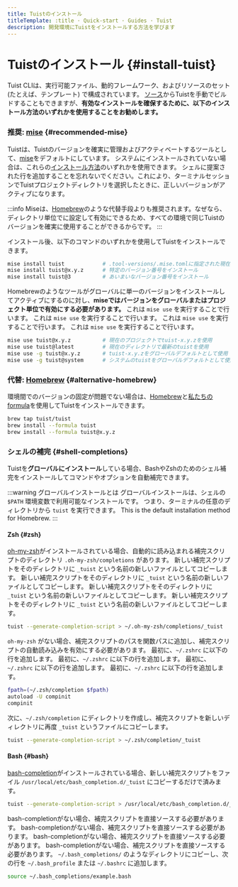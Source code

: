 ```yaml
---
title: Tuistのインストール
titleTemplate: :title · Quick-start · Guides · Tuist
description: 開発環境にTuistをインストールする方法を学びます
---
```


# Tuistのインストール {#install-tuist}

Tuist CLIは、実行可能ファイル、動的フレームワーク、およびリソースのセット (たとえば、テンプレート) で構成されています。 [ソース](https://github.com/tuist/tuist)からTuistを手動でビルドすることもできますが、**有効なインストールを確保するために、以下のインストール方法のいずれかを使用することをお勧めします。**

### 推奨: [mise](https://github.com/jdx/mise) {#recommended-mise}

Tuistは、Tuistのバージョンを確実に管理およびアクティベートするツールとして、[mise](https://github.com/jdx/mise)をデフォルトにしています。
システムにインストールされていない場合は、これらの[インストール方法](https://mise.jdx.dev/getting-started.html)のいずれかを使用できます。
シェルに提案された行を追加することを忘れないでください。これにより、ターミナルセッションでTuistプロジェクトディレクトリを選択したときに、正しいバージョンがアクティブになります。

:::info
Miseは、[Homebrew](https://brew.sh)のような代替手段よりも推奨されます。なぜなら、ディレクトリ単位でに設定して有効にできるため、すべての環境で同じTuistのバージョンを確実に使用することができるからです。
:::

インストール後、以下のコマンドのいずれかを使用してTuistをインストールできます。

```bash
mise install tuist            # .tool-versions/.mise.tomlに指定された現在のバージョンをインストール
mise install tuist@x.y.z      # 特定のバージョン番号をインストール
mise install tuist@3          # あいまいなバージョン番号をインストール
```

Homebrewのようなツールがグローバルに単一のバージョンをインストールしてアクティブにするのに対し、**miseではバージョンをグローバルまたはプロジェクト単位で有効にする必要があります。** これは `mise use` を実行することで行います。 これは `mise use` を実行することで行います。 これは `mise use` を実行することで行います。 これは `mise use` を実行することで行います。

```bash
mise use tuist@x.y.z          # 現在のプロジェクトでtuist-x.y.zを使用
mise use tuist@latest         # 現在のディレクトリで最新のtuistを使用
mise use -g tuist@x.y.z       # tuist-x.y.zをグローバルデフォルトとして使用
mise use -g tuist@system      # システムのtuistをグローバルデフォルトとして使用
```

### 代替: [Homebrew](https://brew.sh) {#alternative-homebrew}

環境間でのバージョンの固定が問題でない場合は、[Homebrew](https://brew.sh)と[私たちのformula](https://github.com/tuist/homebrew-tuist)を使用してTuistをインストールできます。

```bash
brew tap tuist/tuist
brew install --formula tuist
brew install --formula tuist@x.y.z
```

### シェルの補完 {#shell-completions}

Tuistを**グローバルにインストール**している場合、BashやZshのためのシェル補完をインストールしてコマンドやオプションを自動補完できます。

:::warning グローバルインストールとは
グローバルインストールは、シェルの `$PATH` 環境変数で利用可能なインストールです。 つまり、ターミナルの任意のディレクトリから `tuist` を実行できます。 This is the default installation method for Homebrew.
:::

#### Zsh {#zsh}

[oh-my-zsh](https://ohmyz.sh/)がインストールされている場合、自動的に読み込まれる補完スクリプトのディレクトリ `.oh-my-zsh/completions` があります。 新しい補完スクリプトをそのディレクトリに `_tuist` という名前の新しいファイルとしてコピーします。 新しい補完スクリプトをそのディレクトリに `_tuist` という名前の新しいファイルとしてコピーします。 新しい補完スクリプトをそのディレクトリに `_tuist` という名前の新しいファイルとしてコピーします。 新しい補完スクリプトをそのディレクトリに `_tuist` という名前の新しいファイルとしてコピーします。

```bash
tuist --generate-completion-script > ~/.oh-my-zsh/completions/_tuist
```

`oh-my-zsh` がない場合、補完スクリプトのパスを関数パスに追加し、補完スクリプトの自動読み込みを有効にする必要があります。 最初に、`~/.zshrc` に以下の行を追加します。 最初に、`~/.zshrc` に以下の行を追加します。 最初に、`~/.zshrc` に以下の行を追加します。 最初に、`~/.zshrc` に以下の行を追加します。

```bash
fpath=(~/.zsh/completion $fpath)
autoload -U compinit
compinit
```

次に、`~/.zsh/completion` にディレクトリを作成し、補完スクリプトを新しいディレクトリに再度 `_tuist` というファイルにコピーします。

```bash
tuist --generate-completion-script > ~/.zsh/completion/_tuist
```

#### Bash {#bash}

[bash-completion](https://github.com/scop/bash-completion)がインストールされている場合、新しい補完スクリプトをファイル `/usr/local/etc/bash_completion.d/_tuist` にコピーするだけで済みます。

```bash
tuist --generate-completion-script > /usr/local/etc/bash_completion.d/_tuist
```

bash-completionがない場合、補完スクリプトを直接ソースする必要があります。 bash-completionがない場合、補完スクリプトを直接ソースする必要があります。 bash-completionがない場合、補完スクリプトを直接ソースする必要があります。 bash-completionがない場合、補完スクリプトを直接ソースする必要があります。 `~/.bash_completions/` のようなディレクトリにコピーし、次の行を `~/.bash_profile` または `~/.bashrc` に追加します。

```bash
source ~/.bash_completions/example.bash
```
